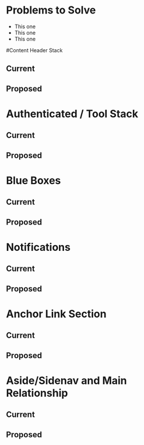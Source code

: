 # Problems to Solve
* This one
* This one
* This one

#Content Header Stack
## Current
## Proposed

# Authenticated / Tool Stack
## Current
## Proposed

# Blue Boxes
## Current
## Proposed

# Notifications
## Current
## Proposed

# Anchor Link Section
## Current
## Proposed

# Aside/Sidenav and Main Relationship
## Current
## Proposed
